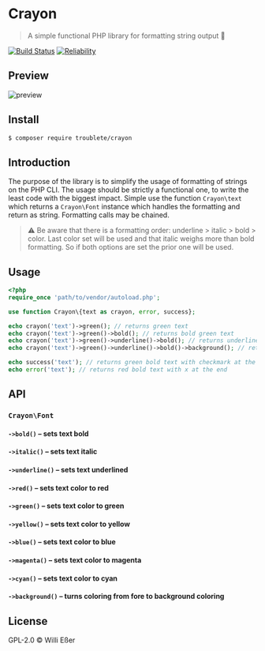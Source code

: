 # Crayon
> A simple functional PHP library for formatting string output 🌈

[![Build Status](https://travis-ci.org/troublete/crayon.svg)](https://travis-ci.org/troublete/crayon)
[![Reliability](https://sonarcloud.io/api/project_badges/measure?project=crayon-library&metric=reliability_rating)](https://sonarcloud.io/dashboard/index/crayon-library)

## Preview

![preview](preview.png)

## Install

```bash
$ composer require troublete/crayon
```

## Introduction

The purpose of the library is to simplify the usage of formatting of strings on the PHP CLI.
The usage should be strictly a functional one, to write the least code with the biggest impact.
Simple use the function `Crayon\text` which returns a `Crayon\Font` instance which handles the formatting
and return as string. Formatting calls may be chained.

> ⚠️ Be aware that there is a formatting order: underline > italic > bold > color.
> Last color set will be used and that italic weighs more than bold formatting. So if both
> options are set the prior one will be used.

## Usage

```php
<?php
require_once 'path/to/vendor/autoload.php';

use function Crayon\{text as crayon, error, success};

echo crayon('text')->green(); // returns green text
echo crayon('text')->green()->bold(); // returns bold green text
echo crayon('text')->green()->underline()->bold(); // returns underlined bold green text
echo crayon('text')->green()->underline()->bold()->background(); // returns underlined bold green backgrounded text

echo success('text'); // returns green bold text with checkmark at the end
echo error('text'); // returns red bold text with x at the end
```

## API

### `Crayon\Font`

#### `->bold()` – sets text bold

#### `->italic()` – sets text italic

#### `->underline()` – sets text underlined

#### `->red()` – sets text color to red

#### `->green()` – sets text color to green

#### `->yellow()` – sets text color to yellow

#### `->blue()` – sets text color to blue

#### `->magenta()` – sets text color to magenta

#### `->cyan()` – sets text color to cyan

#### `->background()` – turns coloring from fore to background coloring

## License

GPL-2.0 © Willi Eßer
